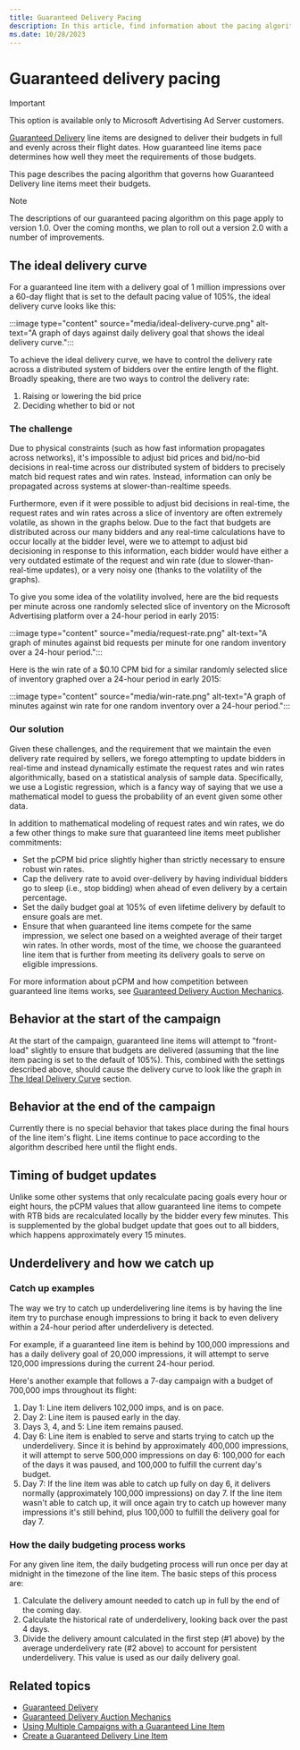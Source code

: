 ```yaml
---
title: Guaranteed Delivery Pacing
description: In this article, find information about the pacing algorithm that governs how Guaranteed Delivery line items meet their budgets.
ms.date: 10/28/2023
---
```


# Guaranteed delivery pacing

> [!IMPORTANT]
> This option is available only to Microsoft Advertising Ad Server customers.

[Guaranteed Delivery](guaranteed-delivery.md) line items are designed to deliver their budgets in full and evenly across their flight dates. How guaranteed line items pace determines how well they meet the requirements of those budgets.

This page describes the pacing algorithm that governs how Guaranteed Delivery line items meet their budgets.

> [!NOTE]
> The descriptions of our guaranteed pacing algorithm on this page apply to version 1.0. Over the coming months, we plan to roll out a version 2.0 with a number of improvements.

## The ideal delivery curve

For a guaranteed line item with a delivery goal of 1 million impressions over a 60-day flight that is set to the default pacing value of 105%, the ideal delivery curve looks like this:

:::image type="content" source="media/ideal-delivery-curve.png" alt-text="A graph of days against daily delivery goal that shows the ideal delivery curve.":::

To achieve the ideal delivery curve, we have to control the delivery rate across a distributed system of bidders over the entire length of the flight. Broadly speaking, there are two ways to control the delivery rate:

1. Raising or lowering the bid price
1. Deciding whether to bid or not

### The challenge

Due to physical constraints (such as how fast information propagates across networks), it's impossible to adjust bid prices and bid/no-bid decisions in real-time across our distributed system of bidders to precisely match bid request rates and win rates. Instead, information can only be propagated across systems at slower-than-realtime speeds.

Furthermore, even if it were possible to adjust bid decisions in real-time, the request rates and win rates across a slice of inventory are often extremely volatile, as shown in the graphs below. Due to the fact that budgets are distributed across our many bidders and any real-time calculations have to occur locally at the bidder level, were we to attempt to adjust bid decisioning in response to this information, each bidder would have either a very outdated estimate of the request and win rate (due to slower-than-real-time updates), or a very noisy one (thanks to the volatility of the graphs).

To give you some idea of the volatility involved, here are the bid requests per minute across one randomly selected slice of inventory on the Microsoft Advertising platform over a 24-hour period in early 2015:

:::image type="content" source="media/request-rate.png" alt-text="A graph of minutes against bid requests per minute for one random inventory over a 24-hour period.":::

Here is the win rate of a $0.10 CPM bid for a similar randomly selected slice of inventory graphed over a 24-hour period in early 2015:

:::image type="content" source="media/win-rate.png" alt-text="A graph of minutes against win rate for one random inventory over a 24-hour period.":::

### Our solution

Given these challenges, and the requirement that we maintain the even delivery rate required by sellers, we forego attempting to update bidders in real-time and instead dynamically estimate the request rates and win rates algorithmically, based on a statistical analysis of sample data. Specifically, we use a Logistic regression, which is a fancy way of saying that we use a mathematical model to guess the probability of an event given some other data.

In addition to mathematical modeling of request rates and win rates, we do a few other things to make sure that guaranteed line items meet publisher commitments:

- Set the pCPM bid price slightly higher than strictly necessary to ensure robust win rates.
- Cap the delivery rate to avoid over-delivery by having individual bidders go to sleep (i.e., stop bidding) when ahead of even delivery by a certain percentage.
- Set the daily budget goal at 105% of even lifetime delivery by default to ensure goals are met.
- Ensure that when guaranteed line items compete for the same impression, we select one based on a weighted average of their target win rates. In other words, most of the time, we choose the guaranteed line item that is further from meeting its delivery goals to serve on eligible impressions.

For more information about pCPM and how competition between guaranteed line items works, see [Guaranteed Delivery Auction Mechanics](guaranteed-delivery-auction-mechanics.md).

## Behavior at the start of the campaign

At the start of the campaign, guaranteed line items will attempt to "front-load" slightly to ensure that budgets are delivered (assuming that the line item pacing is set to the default of 105%). This, combined with the settings described above, should cause the delivery curve to look like the graph in [The Ideal Delivery Curve](#the-ideal-delivery-curve) section.

## Behavior at the end of the campaign

Currently there is no special behavior that takes place during the final hours of the line item's flight. Line items continue to pace according to the algorithm described here until the flight ends.

## Timing of budget updates

Unlike some other systems that only recalculate pacing goals every hour or eight hours, the pCPM values that allow guaranteed line items to compete with RTB bids are recalculated locally by the bidder every few minutes. This is supplemented by the global budget update that goes out to all bidders, which happens approximately every 15 minutes.

## Underdelivery and how we catch up

### Catch up examples

The way we try to catch up underdelivering line items is by having the line item try to purchase enough impressions to bring it back to even delivery within a 24-hour period after underdelivery is detected.

For example, if a guaranteed line item is behind by 100,000 impressions and has a daily delivery goal of 20,000 impressions, it will attempt to serve 120,000 impressions during the current 24-hour period.

Here's another example that follows a 7-day campaign with a budget of 700,000 imps throughout its flight:

1. Day 1: Line item delivers 102,000 imps, and is on pace.
1. Day 2: Line item is paused early in the day.
1. Days 3, 4, and 5: Line item remains paused.
1. Day 6: Line item is enabled to serve and starts trying to catch up the underdelivery. Since it is behind by approximately 400,000 impressions, it will attempt to serve 500,000 impressions on day 6: 100,000 for each of the days it was paused, and 100,000 to fulfill the current day's budget.
1. Day 7: If the line item was able to catch up fully on day 6, it delivers normally (approximately 100,000 impressions) on day 7. If the line item wasn't able to catch up, it will once again try to catch up however many impressions it's still behind, plus 100,000 to fulfill the delivery goal for day 7.

### How the daily budgeting process works

For any given line item, the daily budgeting process will run once per day at midnight in the timezone of the line item. The basic steps of this process are:

1. Calculate the delivery amount needed to catch up in full by the end of the coming day.
1. Calculate the historical rate of underdelivery, looking back over the past 4 days.
1. Divide the delivery amount calculated in the first step (#1 above) by the average underdelivery rate (#2 above) to account for persistent underdelivery. This value is used as our daily delivery goal.

## Related topics

- [Guaranteed Delivery](guaranteed-delivery.md)
- [Guaranteed Delivery Auction Mechanics](guaranteed-delivery-auction-mechanics.md)
- [Using Multiple Campaigns with a Guaranteed Line Item](using-multiple-campaigns-with-a-guaranteed-line-item.md)
- [Create a Guaranteed Delivery Line Item](create-a-guaranteed-delivery-line-item.md)
